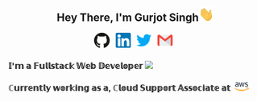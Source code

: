 <h2 align="center">
   Hey There, I'm Gurjot Singh<img src="https://raw.githubusercontent.com/gurjotsingh4398/gurjotsingh4398/master/Assets/Hi.gif" width="30">
</h2>
<p align='center'>
    <a href="https://github.com/gurjotsingh4398"><img height="30" src="https://raw.githubusercontent.com/gurjotsingh4398/gurjotsingh4398/master/Assets/github.svg"></a>&nbsp;&nbsp;
    <a href="https://in.linkedin.com/in/gurjotsingh4398"><img height="30" src="https://raw.githubusercontent.com/gurjotsingh4398/gurjotsingh4398/master/Assets/linkedin.svg"></a>&nbsp;&nbsp;
    <a href="https://twitter.com/gurjotsingh4398"><img height="30" src="https://raw.githubusercontent.com/gurjotsingh4398/gurjotsingh4398/master/Assets/twitter.svg"></a>&nbsp;&nbsp;
    <a href="mailto:gurjotsingh4398@gmail.com"><img height="30" src="https://raw.githubusercontent.com/gurjotsingh4398/gurjotsingh4398/master/Assets/gmail.svg"></a>&nbsp;&nbsp;
</p>

<h3>𝕀'𝕞 𝕒 𝔽𝕦𝕝𝕝𝕤𝕥𝕒𝕔𝕜 𝕎𝕖𝕓 𝔻𝕖𝕧𝕖𝕝𝕠𝕡𝕖𝕣 <img src="https://media.giphy.com/media/WUlplcMpOCEmTGBtBW/giphy.gif" width="30"></h3>

<h3>ℂ𝕦𝕣𝕣𝕖𝕟𝕥𝕝𝕪 𝕨𝕠𝕣𝕜𝕚𝕟𝕘 𝕒𝕤 𝕒, ℂ𝕝𝕠𝕦𝕕 𝕊𝕦𝕡𝕡𝕠𝕣𝕥 𝔸𝕤𝕤𝕠𝕔𝕚𝕒𝕥𝕖 𝕒𝕥 &nbsp;<img src="./Assets/aws.svg" width="28" ></h3>
<!--

Here are some ideas to get you started:

- 🔭 I’m currently working on ...
- 🌱 I’m currently learning ...
- 👯 I’m looking to collaborate on ...
- 🤔 I’m looking for help with ...
- 💬 Ask me about ...
- 📫 How to reach me: ...
- 😄 Pronouns: ...
- ⚡ Fun fact: ...
  -->
